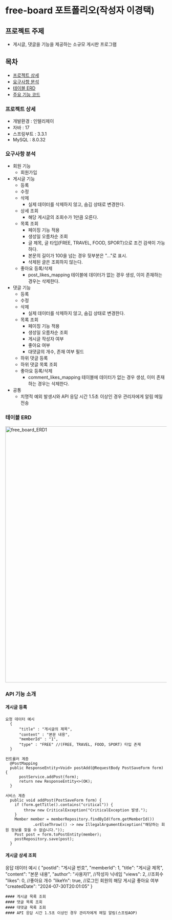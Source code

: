 # free-board 포트폴리오(작성자 이경택)
## 프로젝트 주제
- 게시글, 댓글을 기능을 제공하는 소규모 게시판 프로그램

## 목차
- [프로젝트 상세](#프로젝트-상석세)
- [요구사항 분석](#요구사항-분석)
- [테이블 ERD](#테이블-ERD)
- [주요 기능 코드](#주요-기능-코드)

### 프로젝트 상세
- 개발환경 : 인텔리제이
- 자바 : 17
- 스프링부트 : 3.3.1
- MySQL : 8.0.32

### 요구사항 분석
- 회원 기능
  - 회원가입
- 게시글 기능
  - 등록
  - 수정
  - 삭제
    - 실제 데이터를 삭제하지 않고, 숨김 상태로 변경한다.
  - 상세 조회
    - 해당 게시글의 조회수가 1만큼 오른다.
  - 목록 조회
    - 페이징 기능 적용
    - 생성일 오름차순 조회
    - 글 제목, 글 타입(FREE, TRAVEL, FOOD, SPORT)으로 조건 검색이 가능하다.
    - 본문의 길이가 100을 넘는 경우 뒷부분은 "..."로 표시.
    - 삭제된 글은 조회하지 않는다.
  - 좋아요 등록/삭제
    - post_likes_mapping 테이블에 데이터가 없는 경우 생성, 이미 존재하는 경우는 삭제한다. 
- 댓글 기능
  - 등록
  - 수정
  - 삭제
    - 실제 데이터를 삭제하지 않고, 숨김 상태로 변경한다.
  - 목록 조회
    - 페이징 기능 적용
    - 생성일 오름차순 조회
    - 게시글 작성자 여부
    - 좋아요 여부
    - 대댓글의 개수, 존재 여부 필드
  - 하위 댓글 등록
  - 하위 댓글 목록 조회
  - 좋아요 등록/삭제
    - comment_likes_mapping 테이블에 데이터가 없는 경우 생성, 이미 존재하는 경우는 삭제한다.
- 공통
  - 치명적 예외 발생시와 API 응답 시간 1.5초 이상인 경우 관리자에게 알림 메일 전송

### 테이블 ERD
<img width="800" alt="free_board_ERD1" src="https://github.com/user-attachments/assets/b9e27313-f564-49a3-9d3d-edf89bbe6013">

### API 기능 소개
#### 게시글 등록
```
요청 데이터 예시
  {
      "title" : "게시글의 제목",
      "content" : "본문 내용",
      "memberId" : "1",
      "type" : "FREE" //(FREE, TRAVEL, FOOD, SPORT) 타입 존재
  }

컨트롤러 계층
  @PostMapping
  public ResponseEntity<Void> postAdd(@RequestBody PostSaveForm form) {
      postService.addPost(form);
      return new ResponseEntity<>(OK);
  }

서비스 계층
  public void addPost(PostSaveForm form) {
    if (form.getTitle().contains("critical")) {
        throw new CriticalException("CriticalException 발생.");
    }
    Member member = memberRepository.findById(form.getMemberId())
            .orElseThrow(() -> new IllegalArgumentException("해당하는 회원 정보를 찾을 수 없습니다."));
    Post post = form.toPostEntity(member);
    postRepository.save(post);
  }
```
#### 게시글 상세 조회
응답 데이터 예시
{
    "postId": "게시글 번호",
    "memberId": 1,
    "title": "게시글 제목",
    "content": "본문 내용",
    "author": "사용자1", //작성자 닉네임
    "views": 2, //조회수
    "likes": 0, //좋아요 개수
    "likeYn": true, //로그인 회원의 해당 게시글 좋아요 여부
    "createdDate": "2024-07-30T20:01:05"
}
```
#### 게시글 목록 조회
#### 댓글 목록 조회
#### 대댓글 목록 조회
#### API 응답 시간 1.5초 이상인 경우 관리자에게 메일 알림(스프링AOP)

